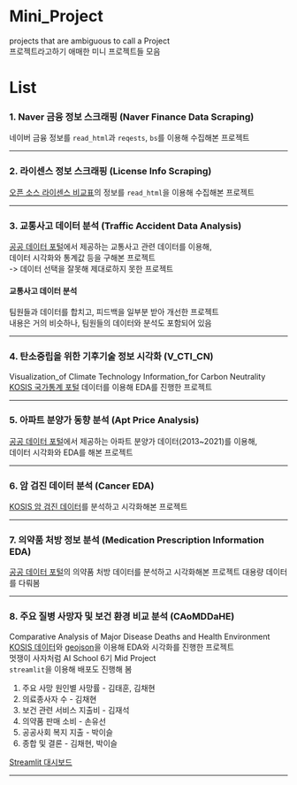 # Mini_Project
projects that are ambiguous to call a Project  
프로젝트라고하기 애매한 미니 프로젝트들 모음

# List

### 1. Naver 금융 정보 스크래핑 (Naver Finance Data Scraping)
네이버 금융 정보를 `read_html`과 `reqests`, `bs`를 이용해 수집해본 프로젝트  
  
---

### 2. 라이센스 정보 스크래핑 (License Info Scraping)
[오픈 소스 라이센스 비교표](https://olis.or.kr/license/compareGuide.do)의 정보를 `read_html`을 이용해 수집해본 프로젝트
  
---

### 3. 교통사고 데이터 분석 (Traffic Accident Data Analysis)
[공공 데이터 포털]()에서 제공하는 교통사고 관련 데이터를 이용해,  
데이터 시각화와 통계값 등을 구해본 프로젝트  
-> 데이터 선택을 잘못해 제대로하지 못한 프로젝트
#### 교통사고 데이터 분석
팀원들과 데이터를 합치고, 피드백을 일부분 받아 개선한 프로젝트  
내용은 거의 비슷하나, 팀원들의 데이터와 분석도 포함되어 있음

---

### 4. 탄소중립을 위한 기후기술 정보 시각화 (V_CTI_CN)
Visualization_of Climate Technology Information_for Carbon Neutrality  
[KOSIS 국가통계 포털](https://kosis.kr/index/index.do) 데이터를 이용해 EDA를 진행한 프로젝트  

---

### 5. 아파트 분양가 동향 분석 (Apt Price Analysis)
[공공 데이터 포털]()에서 제공하는 아파트 분양가 데이터(2013~2021)를 이용해,  
데이터 시각화와 EDA를 해본 프로젝트

---

### 6. 암 검진 데이터 분석 (Cancer EDA)
[KOSIS 암 검진 데이터](https://kosis.kr/statHtml/statHtml.do?orgId=350&tblId=DT_35007_N010&conn_path=I2)를 분석하고 시각화해본 프로젝트

---

### 7. 의약품 처방 정보 분석 (Medication Prescription Information EDA)
[공공 데이터 포털](https://www.data.go.kr/data/15007117/fileData.do)의 의약품 처방 데이터를 분석하고 시각화해본 프로젝트
대용량 데이터를 다뤄봄

---

### 8. 주요 질병 사망자 및 보건 환경 비교 분석 (CAoMDDaHE)
Comparative Analysis of Major Disease Deaths and Health Environment  
[KOSIS 데이터](https://kosis.kr/statHtml/statHtml.do?orgId=101&tblId=DT_2KAAC13&conn_path=I2)와 [geojson](https://github.com/dr5hn/countries-states-cities-database)을 이용해 EDA와 시각화를 진행한 프로젝트  
멋쟁이 사자처럼 AI School 6기 Mid Project  
`streamlit`을 이용해 배포도 진행해 봄

1. 주요 사망 원인별 사망률 - 김태훈, 김채현
2. 의료종사자 수 - 김채현
3. 보건 관련 서비스 지출비 - 김재석
4. 의약품 판매 소비 - 손유선
5. 공공사회 복지 지출 - 박이슬
6. 종합 및 결론 - 김채현, 박이슬

[Streamlit 대시보드](https://share.streamlit.io/nuyhc/caomddahe/main/intro_main.py)

---
